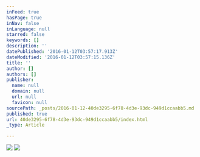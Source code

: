 ```yaml
---
inFeed: true
hasPage: true
inNav: false
inLanguage: null
starred: false
keywords: []
description: ''
datePublished: '2016-01-12T03:57:17.913Z'
dateModified: '2016-01-12T03:57:15.136Z'
title: ''
author: []
authors: []
publisher:
  name: null
  domain: null
  url: null
  favicon: null
sourcePath: _posts/2016-01-12-40de3295-6f78-4d3e-93dc-949d1ccaabb5.md
published: true
url: 40de3295-6f78-4d3e-93dc-949d1ccaabb5/index.html
_type: Article

---
```

![](https://the-grid-user-content.s3-us-west-2.amazonaws.com/d1b8b9ce-2cd6-4d5c-8104-327e66bf97e3.jpg)
![](https://the-grid-user-content.s3-us-west-2.amazonaws.com/3b09a64c-b673-464c-a6ab-30367af19b31.jpg)